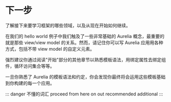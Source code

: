 # 下一步

了解接下来要学习框架的哪些领域，以及从现在开始如何继续。

在我们的 hello world 例子中我们触及了一些非常基础的 Aurelia 概念，最重要的就是那些 view/view model 的关系。然而，请记住你可以写 Aurelia 应用用各种方式，包括不带 view model 的自定义元素。

强烈建议你通过阅读"开始"部分的其他章节以熟悉模板语法，用绑定属性去绑定组件，循环访问集合等等。

一旦你熟悉了 Aurelia 的模板语法和约定，你会发现你最终将会运用这些模板基础到你构建的每一个应用。

::: danger 不懂的词汇
proceed
from here on out
recommended
additional
:::
